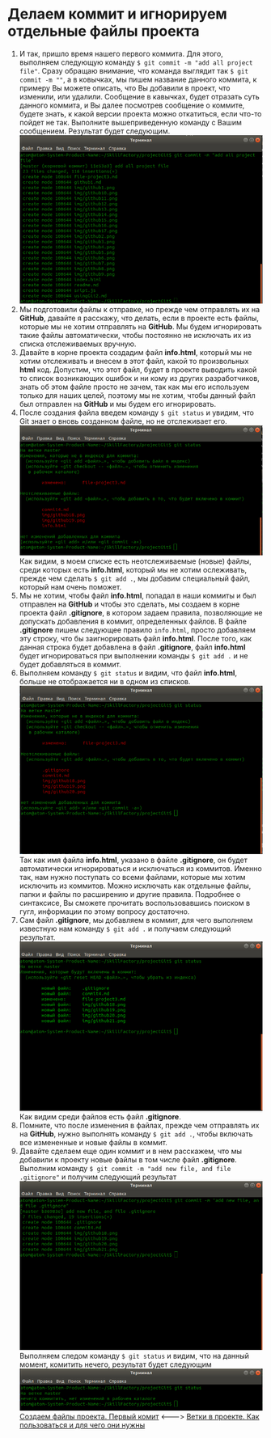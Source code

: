 # Делаем коммит и игнорируем отдельные файлы проекта

1. И так, пришло время нашего первого коммита. Для этого, выполняем следующую команду `$ git commit -m "add all project file"`. Сразу обращаю внимание, что команда выглядит так `$ git commit -m ""`, а в ковычках, мы пишем название данного коммита, к примеру Вы можете описать, что Вы добавили в проект, что изменили, или удалили. Сообщение в кавычках, будет отразать суть данного коммита, и Вы далее посмотрев сообщение о коммите, будете знать, к какой версии проекта можно откатиться, если что-то пойдет не так. Выполните вышеприведенную команду с Вашим сообщением. Результат будет следующим.  
![Подготовка к коммиту](./img/github19.png "Подготавливаем файлы проекта к коммиту")  
2. Мы подготовили файлы к отправке, но прежде чем отправлять их на **GitHub**, давайте я расскажу, что делать, если в проекте есть файлы, которые мы не хотим отправлять на **GitHub**. Мы будем игнорировать такие файлы автоматически, чтобы постоянно не исключать их из списка отслеживаемых вручную.  
3. Давайте в корне проекта создадим файл **info.html**, который мы не хотим отслеживать и внесем в этот файл, какой то произвольных **html** код. Допустим, что этот файл, будет в проекте выводить какой то список возникающих ошибок и ни кому из других разработчиков, знать об этом файле просто не зачем, так как мы его используем только для наших целей, поэтому мы не хотим, чтобы данный файл был отправлен на **GitHub** и мы будем его игнорировать.  
4. После создания файла введем команду `$ git status` и увидим, что Git знает о вновь созданном файле, но не отслеживает его.  
![Выводим список неотслеживаемых и измененных файлов](./img/github20.png "Список неотслеживаемых и измененных файлов")  
Как видим, в моем списке есть неотслеживаемые (новые) файлы, среди которых есть **info.html**, который мы не хотим ослеживать, прежде чем сделать `$ git add .`, мы добавим специальный файл, который нам очень поможет.  
5. Мы не хотим, чтобы файл **info.html**, попадал в наши коммиты и был отправлен на **GitHub** и чтобы это сделать, мы создаем в корне проекта файл **.gitignore**, в котором задаем правила, позволяющие не допускать добавления в коммит, определенных файлов. В файле **.gitignore** пишем следующее правило `info.html`, просто добавляем эту строку, что бы заигнорировать файл **info.html**. После того, как данная строка будет добавлена в файл **.gitignore**, файл **info.html** будет игнорироваться при выполнении команды `$ git add .` и не будет добавляться в коммит.  
6. Выполняем команду `$ git status` и видим, что файл **info.html**, больше не отображается ни в одном из списков.  
![Выводим список файлов, кроме заигнорированного](./img/github21.png "Список файлов, кроме заигнорированного")  
Так как имя файла **info.html**, указано в файле **.gitignore**, он будет автоматически игнорироваться и исключаться из коммитов. Именно так, нам нужно поступать со всеми файлами, которые мы хотим исключить из коммитов. Можно исключать как отдельные файлы, папки и файлы по расширению и другие правила. Подробнее о синтаксисе, Вы сможете прочитать воспользовавшись поиском в гугл, информации по этому вопросу достаточно.  
7. Сам файл **.gitignore**, мы добавляем в коммит, для чего выполняем известную нам команду `$ git add .` и получаем следующий результат.  
![Список файлов добавленных в коммит](./img/github22.png "Список файлов добавленных в коммит")  
Как видим среди файлов есть файл **.gitignore**.  
8. Помните, что после изменения в файлах, прежде чем отправлять их на **GitHub**, нужно выполнять команду `$ git add .`, чтобы включать все измененные и новые файлы в коммит.  
9. Давайте сделаем еще один коммит и в нем расскажем, что мы добавили к проекту новые файлы в том числе файл **.gitignore**. Выполним команду `$ git commit -m "add new file, and file .gitignore"` и получим следующий результат  
![Список файлов, подготовленных к отправке](./img/github23.png "Файлы подготовленные к отправке")  
Выполняем следом команду `$ git status` и видим, что на данный момент, комитить нечего, результат будет следующим  
![Сообщение об отсутствии файлов для коммита](./img/github24.png "Коммитить нечего")  
[Создаем файлы проекта. Первый комит](file-project3.md "Нажмите, чтобы перейти в предыдущей главе") <---> [Ветки в проекте. Как пользоваться и для чего они нужны](branch5.md "Нажмите, чтобы перейти к следующей части")